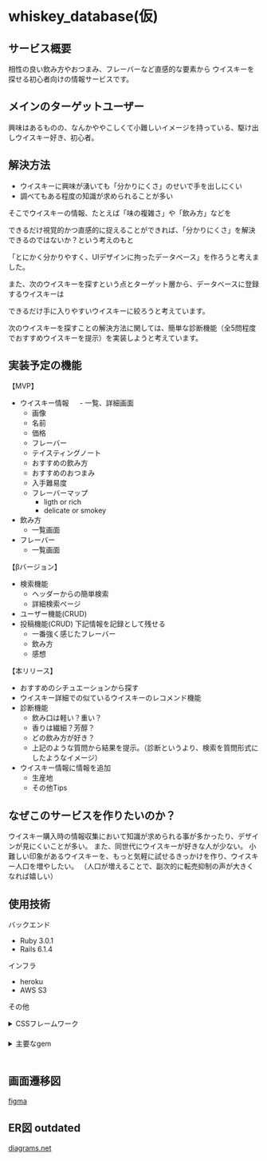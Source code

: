 # whiskey_database(仮)

## サービス概要
相性の良い飲み方やおつまみ、フレーバーなど直感的な要素から
ウイスキーを探せる初心者向けの情報サービスです。

## メインのターゲットユーザー
興味はあるものの、なんかややこしくて小難しいイメージを持っている、駆け出しウイスキー好き、初心者。

## 解決方法
- ウイスキーに興味が湧いても「分かりにくさ」のせいで手を出しにくい
- 調べてもある程度の知識が求められることが多い

そこでウイスキーの情報、たとえば「味の複雑さ」や「飲み方」などを

できるだけ視覚的かつ直感的に捉えることができれば、「分かりにくさ」を解決できるのではないか？という考えのもと

「とにかく分かりやすく、UIデザインに拘ったデータベース」を作ろうと考えました。

また、次のウイスキーを探すという点とターゲット層から、データベースに登録するウイスキーは

できるだけ手に入りやすいウイスキーに絞ろうと考えています。

次のウイスキーを探すことの解決方法に関しては、簡単な診断機能（全5問程度でおすすめウイスキーを提示）を実装しようと考えています。
## 実装予定の機能
【MVP】 
- ウイスキー情報
　 - 一覧、詳細画面 
  - 画像
  - 名前
  - 価格
  - フレーバー
  - テイスティングノート
  - おすすめの飲み方
  - おすすめのおつまみ
  - 入手難易度
  - フレーバーマップ
    - ligth or rich
    - delicate or smokey
- 飲み方
  - 一覧画面
- フレーバー
    - 一覧画面

【βバージョン】
- 検索機能
  - ヘッダーからの簡単検索
  - 詳細検索ページ 
- ユーザー機能(CRUD)
- 投稿機能(CRUD)
  下記情報を記録として残せる
  - 一番強く感じたフレーバー
  - 飲み方
  - 感想

【本リリース】
- おすすめのシチュエーションから探す
- ウイスキー詳細での似ているウイスキーのレコメンド機能
- 診断機能
  - 飲み口は軽い？重い？
  - 香りは繊細？芳醇？
  - どの飲み方が好き？
  - 上記のような質問から結果を提示。（診断というより、検索を質問形式にしたようなイメージ）
- ウイスキー情報に情報を追加
  - 生産地
  - その他Tips

## なぜこのサービスを作りたいのか？
ウイスキー購入時の情報収集において知識が求められる事が多かったり、デザインが見にくいことが多い。
また、同世代にウイスキーが好きな人が少ない。
小難しい印象があるウイスキーを、もっと気軽に試せるきっかけを作り、ウイスキー人口を増やしたい。
（人口が増えることで、副次的に転売抑制の声が大きくなれば嬉しい）

## 使用技術
バックエンド
- Ruby 3.0.1
- Rails 6.1.4

インフラ
- heroku
- AWS S3

その他
<details>
<summary>CSSフレームワーク</summary>
  bootstrap 5
  
  Semantic UI 
</details>　
<details>
<summary>主要なgem</summary>
  seed-fu
  
  sorcery
  
  pundit
  
  pagy
  
  ransack
</details>　
　

## 画面遷移図
[figma](https://www.figma.com/file/BU2M2V8YP45y8itqZujmw2/whiskey_database?node-id=0%3A1)
## ER図 outdated
[diagrams.net](https://viewer.diagrams.net/?tags=%7B%7D&highlight=0000ff&edit=_blank&layers=1&nav=1&title=erd.drawio#R7V1Zk9q4Fv41VN37QArv5rGbdGeSzt6d6cm8UG4w4NvGZmxDw%2Fz6K%2FACWAK8yLKQlKQqYGRhdL6jTzqbOspgvv4QWIvZF39sux25N153lPcdWVYkVQP%2Fba9s4iuyqknxlWngjONrBxcenX%2Ft5GIvubp0xnZ41DDyfTdyFscXR77n2aPo6JoVBP7bcbOJ7x5%2F68Ka2tCFx5HlwlefnXE0i6%2BasrG%2F%2FoftTGfpN0t6P%2F5kbqWNk18Szqyx%2F3ZwSbnrKIPA96P41Xw9sN3t6KXj8vxx8%2Bx%2BftU%2FfPoR%2FmP9un14%2BvpnN%2B7svswt2U8IbC%2Bq3LVz8zI35p%2BX8u%2FHiXm%2F1uxfZtBV465XlrtMxmsZ2kGY%2FOBok44i%2BO2L7cvIetleug0jK4gSYSs9cAGIL7Iczw7ABWn33nWtRejsmr%2FftZg57viztfGXUdpR%2Bu524qzt8c9Y1tu7gdg%2Fg87C5NYJ6PwxeZjtx5brTD3wegTGY%2FuNtwvf2b66W4ELaR8Tx3UHvusHu1%2BgjDXbHKu7Rw%2F8V%2FvgE1N%2BUXQdfFJwmBNxrOwgstcHIEuG%2FYPtz%2B0o2IAmyadd3UwglChRV0vev%2B0RKavJtdkhGtOGVqIF06zzvaTBi0TYJQSvQYI%2FKXMwIJFjuT%2BBdlredCf%2BWTR3k2F%2BmzmR%2FbiwRtumb2ASQQp%2FHPiLJyuY2lFy4ZLEPN%2FbflHkL5IbXHuS3vviR5E%2FT6GSjFbW6W6ktFvwD4zdoPdO62jg1wzAe2n%2FHvzbNg%2Bige8BQADkbvuwrTB6s8MIiYWz%2BnMZC4nolYKSV5oSvA4J%2FvsDVtHvpnFrL%2FrSUu3lpOqD0Z24u5l35ozHtncCPgVFphUW2YGMNK2ciJLO9gNXujfLBb%2FPsyL71l964xCSe%2Fac1aFgQFAAzamGQjrxx21vQ%2FCFjjf9HN%2Bpt4mV9bFkD4QtmVixU6g7AuAxWSCQPL6ugED0tgmk36zgaacPs7DAWKePdId3gATPmtt0o4E0gxSHC3cMoiqCMUgwRr9txlBVuucEzCqf4lpQRFeFzQwvAOzDrShcwRRVYcMdVUgShCPBHSS4Q5LbJg9J5nu%2FIRU3N7POJpICQcFaWZEV0A0I0kRSAjHcEYkBm78nrrXyhcsLr8tLSY0DCY%2BoJswjkongkewidiIxYHP3Fa4h2nd5ZSpUx%2BeFlH1jawgDNlZz5vTKwF9qFVF2oXeeA4r0RoICYAO2cHtVRsv6WLaHKo4XPYW6I%2BH3gq3eV0gj7W9Fy9MIwvNFlkbMhq0QtJNIBn1BIiZslRC%2Brxp44Y9GYFuGoBEiNIJwhxGmETjolu55A%2Fe0UMk%2FxiaNwP6xsR2OAmcROb5HNyqIs0lp%2Fxg%2FbKL0BHuQYQ%2BUQ4wsfSg9vHEztNNFhm3BF2As4LWDM99mQFGNCNJUUQYy3HGFqQuqIEMViCwvwjsN2OV1z5ffwywuNda5w4SdYLHrezgN%2FOViKJwglaHDHYdIiHUIgEH4am9EIAXWQIqulIq3bO6w2lgkhdQT2cNY1hR7Nbqe%2FGGpx30G8R7%2F5WIyFZxUUKQ3Ikwgsohx4mV9LN2jrYOBdSlRpDsiABKZxG2RSeu5xFKP82ziPfoFlUgioRgzYvgjE5Eo1hqZtJ5mLIlUsWq5YmySCRxgJUIrMACHQ07BW75AUEip4ArSHKLRPTVg1%2FziQmKfMmDL5txfRrPhxLbd%2F9jecv5fusFBnjeKo4dD3jAEbxDijaI%2BsQZ5w6R7asCu%2BZUSShnlDdiImURWAD2wvWk0E%2BRRD0L8kUdWdF6QR9PkgShNQbrEkUT31IBb81NwC%2FIAYwEbLQMrcKKN4Ix6yOGQM0RBVUKckZ1u0yJn8FVUNQO34AwwFnD85SJwRsJTXhkyLJPFH3%2F%2Fnn9Zfvhz%2BvU5%2BnHX9YKbxbArnBooroCQUpw%2BTnMFIi2gMa5Ay5opn8YFGZ1BO9NMgf7dsEejI%2BtuMv16R5jQ%2F1n6sSYcvJpu%2F18E%2FsgOQzBZp3uSuAvwSHEvcTO6QYaZfXCikD%2FyEZ4RUuRjtE4%2BTDlGKqm9wSn5wG6RwJ46vsehZQsnblimi2%2B%2FwsHDr%2FvZ4uPg47eHjfn48PG5a8iCLkhlFxKkC7SsmS1ucxbafFm10EMBp5Rbc%2Btf3xs680Ww3X%2BAl67jvdINkAatXHURxB9x4DV8COI4TRwk89LRssZb1oh64uAyBR09FHAGekYcU8EYdaDDMmOc8BmJ6mikKKP97HMZrx2SIs44D26%2BSOPEWMBlJxLW4JoxagOHZcr4aj4tJk%2FW22oQ%2FuyGn55WpuF1hS%2BDFGGQzDBHipopV8ahiM4Bmy%2ByQI4E7MgYB4Akhm%2FWhueymTVRwx1TpEGjgiqapgqVZCI5WtbMpnSchbYgC9SB5WMnjIDA7EDQRQ3g8McXIp%2BDFF%2BQTCBHy5rZdI6z0BZ8kUVnH%2FBF6FmjV0EV1THDMlWg5zwFsepI96iiJH8iGEwl%2BTNnd8oeiAxy5EEvWdogfleGwsR5ohSU5M8UqU5JfrLH%2FEgKHDrFW0l%2BpdKCgsmDfiQFXlFwvJaojRf%2BTvdRUGljV0cmFOxEy5MJIiiCNJnA4VR0zx3YpwZxZtx%2BLOAoCVGSvw5iWCYT5K5d%2BLwIMQciOqIx5kDbZ%2BieFTBboyo5vK6dJJAjAVuebPCsTjgbck0VNVHDMlGcmPIaPgtKcMdJ7kAV3ie87UhRyO%2B2o19YagwxygkwwMc42euFa4GvFYe31AAOy6QiNhqkyAIRLNEYWTC7qeBy%2FwBvFWb%2B2zDyh3Pr1R4uA5duaTc4tYuNwckpShblwohN7UUjGRrbB8hs1Qu7KCS52kEq104EJ8YCtgA4c2vKrw2pNmS4IwtJh7eOWfi9Y4tQOLyhcJnhqGwoXHYRvyVJh1eZV7h%2BoCAUTi%2BOB2pC4XQ4DpK3ULgM%2F2JFIelwZKQIhauOFw6XE3As5RWSCQWb0fJk0n4onN5wHCT9VFKpyhyjVALHRXId31AbMRySCRxNKciEDJmQjI478cwNh7fQTyZmYaExTybpsRyHVio7HAXOQgQ41AEOd5wiYz4HUlAIxUFysszUSW6XPR1y8UoerFOGLMObUeEcqwUZ7shCMvCGUwmyoCNI7oSwOdtfGMWFxDpZSAbsBhuBb0txRS0miO8tSoCGP7owYZPFrjSViKLAGkWR0gJFMRSpuey6LZUUxFBkKnRFMRR9OISKtxiKDP9iLSH1ZQgOIoaiOl74W0b0mahNR8E2tDyZtB9D0YcjsOieO7BPDaIy3X4s4GgqEUNRBzEsk8lytZq6y397%2F7v79H00%2Bays5R9OV5zoSog5SAZMICXN7Hmu53DNF0kgRwIOsxPlhOqjhmWiOMGioohpW9zRfqSE1Oe9imlfVDHdjwUcdyui7TAAh0NS6QsOIcQhrQdQyL0e3VMDds0XFej2sod9YCLarhZkuCMLWYUdZwAH4avt2OHwzYlmw4lrrfyAiXAK13qx3Vtr9DoNtiOawnhsT6ylG3VoirdQ0mOYEqopbOvK9jX4uUZlwkfWYMDFRXwVnLL2Wnk9ERmyyu4BT%2FjkKvxs%2B7Hg%2BASoNgDF4dpGWFep5avWgz5kFba%2B3gu%2BOqFBgq9kFTbQxjulDT%2BnILcBLA55SxwyQi1vtV6jQ05tzoK3CmiQ4C1Zg63EsUlP0FaTuOKPthBlCCMwZwORDT0%2FEmWNMZc11guk5CEnIVlqjJuaLkZ49RbiohNNiRJ1pw3ApQmtpvDhDTUrBuDCYqu0X9ZUnHxQpDcidADvl7lZcDSAl%2FWxdI%2F2HzrW9USR7ogASGyD2yIThHWWMJkgig%2FSPXdgnxoqbWHZpBID3sKO%2FPl8O4JUY4I8n5Ten3LEJ2mtKcEnxPkEYTUlzSdw7BIrVtOiYsvwLxhFNuBgpWVoc2QSbQA0HDKKyPQmRCCobD3SDALbNrljkEoZ4IwyCGzt5C4cpAHc8Ecipqh3TIpEEOl6hEnEhPegvJGIWdzVyTyJmPCudBw43uvwzRI0Ugc5%2FNGIyPomRiNFAy0aoxElzfrmmEaqJYIzSSMKIhF8VwNdUEgN1HBHIUoPDuB78f3XuRWwUU3%2FitK%2Fu0ouuq9btNRIc%2FnfSk9E95HJS9hr4vXkfys9dsP%2F8MlV5NPtx4Lj%2BMA2AMVdQoLSEwGE1PJV6%2FnfWYEdBvfQ%2BOQq8uj2eIE32XyFjLSBKv5IS4I9RIK0KCGt1pO%2FFYndMEZscs00SJCWIsFxjtxFqbQBLA55q4Bx0B5P7dRqC2b4mT%2F1Pcu921%2BN7bqxERmM9hHsbG98EwQ7cd%2F9BIB68r9Y3qaTWJ73H80tb%2Fxth7eduO1xCkjQ9YEJ17jZ%2Ft31C375X0mj3Zvf2zeAjZK379eHH77fpO%2FWTvTXweuDu8C7%2FU3bN%2Bk9MNLOmYujlJZPDXoWnbsd2AM8gkH3l8HIPnOrdnFClHoIZGUXA9u1Imd1%2FK1n4Pt9q5gH9m0j3QCm9u18Unr8C5Lb9niFe9JylVIz52jaUzyMUE8AMdbmoFmyRDnzyGrukbXzD5Zvr5lHN4AX8SNg1sMCh0rQrYdSOT3ErlMaUqfa0xVJwqUqSv%2B4Jz3vK8KkKqee%2BNSDSUq99qp2vj30w0vfoEskdDcVBze62zyHXiRCSVGKzgxp%2FBk1M0NXy1GMoVWdGtRcT3q%2BJ1wsqhg5VpQv0Gj%2BBl0loYoKb6qIm0bTSBtqlEXOrTi1%2FC6puK7k6EdPFna4dUU20U986sHy7Y3eJdXSa96gG0R0Eba8X4kuJvQmlaA3Mvp7kRbT9KZDRf%2Fj79%2FzL8sPf06%2FPkc%2F7rpecLMYdmlTc7AD6r%2FrH%2FwxczqU09WiWi%2FlaMhsiCC1fjl%2BzLc3Zbwq%2BdV8WkyerLfVIPzZDT89rUzD68KBgnQpZFWbDm4STMscU6Md2PaSstx71zv4IytH%2FWbagpsS%2B%2BjnP%2FmYufaKTkA7aLeEVqGlhuiFHsUAeO7rB4BWc7P9O8M8IBW9mtaoeTj2m1k5anJJEpHRz9WomlDvMbji5RvSqoGUAnWKmLPU5U2UhddrebdAQ7bObt4YedGgAVkv9QvWTrVee0Ujocy0ux2uWZl1uaAyp5inVpt1XNqc7wiTNpc0Tuaaq8YFzdTqtVcwexDRGILj8unS5HLadVlnFMp0BjJUVqbAHNEoajNKA9kp5XJ2ShWzcw0pZjgQ6ppRTQ1YodVM16wG1v1R5imKjEbA2s0b8pIHPr1cy3OCUel3NAruAgfzUmmPM3pKQQ9x6WXbdztwwLDu0o8bWJNpMLucD3anR2Pz029VeoFylKHUY1wqq%2Batlhd2WPn2iQMJlwp%2B%2BxUOHn7dzxYfBx%2B%2FPWzMx4ePz910LI50UI%2FTyv3d0%2B2VUf9n6acfdMOdyt2ABkpvsd4hNf0cXBtlbqX9RWUyMXtbNOwv6dPd%2F3d6pz%2Fo3Nx07rTOzV2nf9%2B5Mzs3Sme7btSTWNf7%2BHGSO%2FLTRGSvo2PdP05%2BT0J5EdG9UAr%2BNkzWGVnuTfLB3BmPdxMNKoC4DhmWSKtPPbXp3Kz33yVXDtVPQqifckbRisb0Ix1oMoSbw1OThvFZXaL%2Bwrn6CxAAimLnNFCknEXUQBQgba7%2BAhIoBUie%2FsSg9qsvXADLaR2FwZJFHBeDBo60IOTjwXsbziovVJGpcnEZdu0pQcifDbvuRSJQY2BiOQ0IOQ5MVAhqP3kVP0eRrLeAfDzYP8RZ4moVmep8chTsgTjaEgnCagxZ3BGWKBFEKWGRrLWAfDxRH6iKUPt8MhaiOFBsuBNk1RyouCOrIrWB2EuEqRTDD1VEwOb5yw5tvpgac3n13qijT8s7rqumvkA%2BfqOhsOWumvedX4qlzN9gYA5cRi9c4MneWkYzAC9nBAQGVlInp%2Fwr8tZQ5IzR847moudTS%2FkkLXxeuwJTMf0bhwa9MTX2BaUrXTd2%2Bgb6%2BWBHHCvulhpCO7GbY%2BjsDfTvhn1v3Kz48aNlfSxbps7cQPuNCoSl0k8jDdqfGqORokuIxmhEKZBETdW80fy0EGsDfySiwG7TReCvnDFYnFMNCQqo5BRmuKMSueH5RFDJKSpBuCoI70gaDru4QiqRLxc4ZZJKZDjOYik2JJXhwh%2BLmII0iJCGhAgoJ8wacOwDKw7uGlIz%2BeQNRL1Lvk63wQ8Z7rhDob0GCD1HADTnnkYkplad6JpNQ9WNXAW5uIfU83vcX2FX9YVem3JcGyUzVPPt5Xp%2Ba%2FA28LepoPvmYMadffHH9rbF%2FwE%3D)
